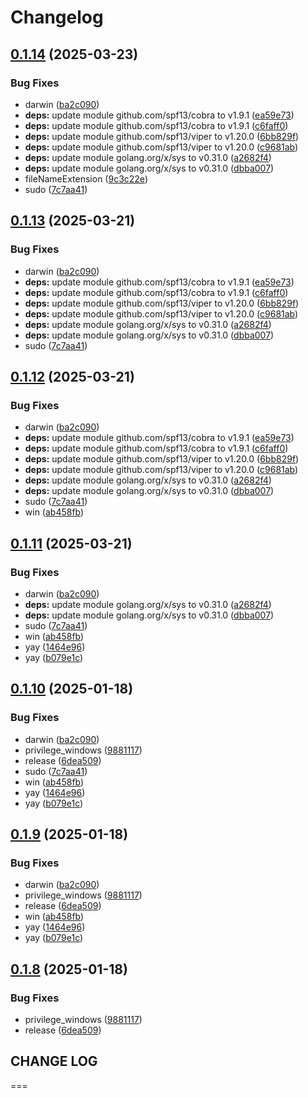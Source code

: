 # Changelog

## [0.1.14](https://github.com/davsk/frodo/compare/v0.1.13...v0.1.14) (2025-03-23)


### Bug Fixes

* darwin ([ba2c090](https://github.com/davsk/frodo/commit/ba2c09039b060db21ebf17baeae0e22e95bece94))
* **deps:** update module github.com/spf13/cobra to v1.9.1 ([ea59e73](https://github.com/davsk/frodo/commit/ea59e736d6ac8fadfd7d956c54a594f1b0a09b4d))
* **deps:** update module github.com/spf13/cobra to v1.9.1 ([c6faff0](https://github.com/davsk/frodo/commit/c6faff0378145e281f1037de62421fce964cce48))
* **deps:** update module github.com/spf13/viper to v1.20.0 ([6bb829f](https://github.com/davsk/frodo/commit/6bb829fafa6968e84a6078e332748dcc5fd9d854))
* **deps:** update module github.com/spf13/viper to v1.20.0 ([c9681ab](https://github.com/davsk/frodo/commit/c9681abbfa2cec2c790a2d198821fba457d5f158))
* **deps:** update module golang.org/x/sys to v0.31.0 ([a2682f4](https://github.com/davsk/frodo/commit/a2682f42ba44caf6b98c167e7a7a4eabe4c308b2))
* **deps:** update module golang.org/x/sys to v0.31.0 ([dbba007](https://github.com/davsk/frodo/commit/dbba0078d20dc46c1d967eb4e7cd27fe0047d2eb))
* fileNameExtension ([9c3c22e](https://github.com/davsk/frodo/commit/9c3c22e4a73561200933a8c5a8ce17b27d8f2714))
* sudo ([7c7aa41](https://github.com/davsk/frodo/commit/7c7aa4139c1c7b84c55a98b2b2d330efe06d3cc3))

## [0.1.13](https://github.com/davsk/frodo/compare/v0.1.12...v0.1.13) (2025-03-21)


### Bug Fixes

* darwin ([ba2c090](https://github.com/davsk/frodo/commit/ba2c09039b060db21ebf17baeae0e22e95bece94))
* **deps:** update module github.com/spf13/cobra to v1.9.1 ([ea59e73](https://github.com/davsk/frodo/commit/ea59e736d6ac8fadfd7d956c54a594f1b0a09b4d))
* **deps:** update module github.com/spf13/cobra to v1.9.1 ([c6faff0](https://github.com/davsk/frodo/commit/c6faff0378145e281f1037de62421fce964cce48))
* **deps:** update module github.com/spf13/viper to v1.20.0 ([6bb829f](https://github.com/davsk/frodo/commit/6bb829fafa6968e84a6078e332748dcc5fd9d854))
* **deps:** update module github.com/spf13/viper to v1.20.0 ([c9681ab](https://github.com/davsk/frodo/commit/c9681abbfa2cec2c790a2d198821fba457d5f158))
* **deps:** update module golang.org/x/sys to v0.31.0 ([a2682f4](https://github.com/davsk/frodo/commit/a2682f42ba44caf6b98c167e7a7a4eabe4c308b2))
* **deps:** update module golang.org/x/sys to v0.31.0 ([dbba007](https://github.com/davsk/frodo/commit/dbba0078d20dc46c1d967eb4e7cd27fe0047d2eb))
* sudo ([7c7aa41](https://github.com/davsk/frodo/commit/7c7aa4139c1c7b84c55a98b2b2d330efe06d3cc3))

## [0.1.12](https://github.com/davsk/frodo/compare/v0.1.11...v0.1.12) (2025-03-21)


### Bug Fixes

* darwin ([ba2c090](https://github.com/davsk/frodo/commit/ba2c09039b060db21ebf17baeae0e22e95bece94))
* **deps:** update module github.com/spf13/cobra to v1.9.1 ([ea59e73](https://github.com/davsk/frodo/commit/ea59e736d6ac8fadfd7d956c54a594f1b0a09b4d))
* **deps:** update module github.com/spf13/cobra to v1.9.1 ([c6faff0](https://github.com/davsk/frodo/commit/c6faff0378145e281f1037de62421fce964cce48))
* **deps:** update module github.com/spf13/viper to v1.20.0 ([6bb829f](https://github.com/davsk/frodo/commit/6bb829fafa6968e84a6078e332748dcc5fd9d854))
* **deps:** update module github.com/spf13/viper to v1.20.0 ([c9681ab](https://github.com/davsk/frodo/commit/c9681abbfa2cec2c790a2d198821fba457d5f158))
* **deps:** update module golang.org/x/sys to v0.31.0 ([a2682f4](https://github.com/davsk/frodo/commit/a2682f42ba44caf6b98c167e7a7a4eabe4c308b2))
* **deps:** update module golang.org/x/sys to v0.31.0 ([dbba007](https://github.com/davsk/frodo/commit/dbba0078d20dc46c1d967eb4e7cd27fe0047d2eb))
* sudo ([7c7aa41](https://github.com/davsk/frodo/commit/7c7aa4139c1c7b84c55a98b2b2d330efe06d3cc3))
* win ([ab458fb](https://github.com/davsk/frodo/commit/ab458fbb05b38c5f614b3a0549a1618811ad697c))

## [0.1.11](https://github.com/davsk/frodo/compare/v0.1.10...v0.1.11) (2025-03-21)


### Bug Fixes

* darwin ([ba2c090](https://github.com/davsk/frodo/commit/ba2c09039b060db21ebf17baeae0e22e95bece94))
* **deps:** update module golang.org/x/sys to v0.31.0 ([a2682f4](https://github.com/davsk/frodo/commit/a2682f42ba44caf6b98c167e7a7a4eabe4c308b2))
* **deps:** update module golang.org/x/sys to v0.31.0 ([dbba007](https://github.com/davsk/frodo/commit/dbba0078d20dc46c1d967eb4e7cd27fe0047d2eb))
* sudo ([7c7aa41](https://github.com/davsk/frodo/commit/7c7aa4139c1c7b84c55a98b2b2d330efe06d3cc3))
* win ([ab458fb](https://github.com/davsk/frodo/commit/ab458fbb05b38c5f614b3a0549a1618811ad697c))
* yay ([1464e96](https://github.com/davsk/frodo/commit/1464e96aa255e5de47cd4ee0a790ef25bd73da41))
* yay ([b079e1c](https://github.com/davsk/frodo/commit/b079e1ca9b83938edca86660b8bddf5366b2b53f))

## [0.1.10](https://github.com/davsk/frodo/compare/v0.1.9...v0.1.10) (2025-01-18)


### Bug Fixes

* darwin ([ba2c090](https://github.com/davsk/frodo/commit/ba2c09039b060db21ebf17baeae0e22e95bece94))
* privilege_windows ([9881117](https://github.com/davsk/frodo/commit/9881117752328d96e56913a92d03b56f7ed5350b))
* release ([6dea509](https://github.com/davsk/frodo/commit/6dea509d4ac66e25bf42d4f8e4dd460b1e907d44))
* sudo ([7c7aa41](https://github.com/davsk/frodo/commit/7c7aa4139c1c7b84c55a98b2b2d330efe06d3cc3))
* win ([ab458fb](https://github.com/davsk/frodo/commit/ab458fbb05b38c5f614b3a0549a1618811ad697c))
* yay ([1464e96](https://github.com/davsk/frodo/commit/1464e96aa255e5de47cd4ee0a790ef25bd73da41))
* yay ([b079e1c](https://github.com/davsk/frodo/commit/b079e1ca9b83938edca86660b8bddf5366b2b53f))

## [0.1.9](https://github.com/davsk/frodo/compare/v0.1.8...v0.1.9) (2025-01-18)


### Bug Fixes

* darwin ([ba2c090](https://github.com/davsk/frodo/commit/ba2c09039b060db21ebf17baeae0e22e95bece94))
* privilege_windows ([9881117](https://github.com/davsk/frodo/commit/9881117752328d96e56913a92d03b56f7ed5350b))
* release ([6dea509](https://github.com/davsk/frodo/commit/6dea509d4ac66e25bf42d4f8e4dd460b1e907d44))
* win ([ab458fb](https://github.com/davsk/frodo/commit/ab458fbb05b38c5f614b3a0549a1618811ad697c))
* yay ([1464e96](https://github.com/davsk/frodo/commit/1464e96aa255e5de47cd4ee0a790ef25bd73da41))
* yay ([b079e1c](https://github.com/davsk/frodo/commit/b079e1ca9b83938edca86660b8bddf5366b2b53f))

## [0.1.8](https://github.com/davsk/frodo/compare/v0.1.7...v0.1.8) (2025-01-18)


### Bug Fixes

* privilege_windows ([9881117](https://github.com/davsk/frodo/commit/9881117752328d96e56913a92d03b56f7ed5350b))
* release ([6dea509](https://github.com/davsk/frodo/commit/6dea509d4ac66e25bf42d4f8e4dd460b1e907d44))

## CHANGE LOG
===
